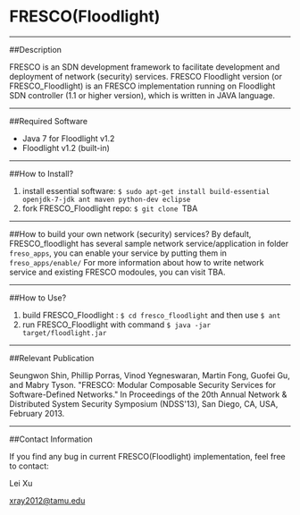 FRESCO(Floodlight)
====================================
------------------------------------
##Description

FRESCO is an SDN development framework to facilitate development and deployment of network (security) services. FRESCO Floodlight version (or FRESCO_Floodlight) is an FRESCO implementation running on Floodlight SDN controller (1.1 or higher version), which is written in JAVA language. 


-----------------------------------
##Required Software
- Java 7 for Floodlight v1.2
- Floodlight v1.2 (built-in)

----------------------------------
##How to Install?
1. install essential software: `$ sudo apt-get install build-essential openjdk-7-jdk ant maven python-dev eclipse`
2. fork FRESCO_Floodlight repo: `$ git clone `TBA

----------------------------------
##How to build your own network (security) services?
By default, FRESCO_floodlight has several sample network service/application in folder `freso_apps`, you can enable your service by putting them in `freso_apps/enable/`
For more information about how to write network service and existing FRESCO modoules, you can visit TBA.

----------------------------------
##How to Use?
1. build FRESCO_Floodlight : `$ cd fresco_floodlight` and then use `$ ant `
2. run FRESCO_Floodlight with command `$ java -jar target/floodlight.jar`

-----------------------------------
##Relevant Publication

Seungwon Shin, Phillip Porras, Vinod Yegneswaran, Martin Fong, Guofei Gu, and Mabry Tyson. "FRESCO: Modular Composable Security Services for Software-Defined Networks." In Proceedings of the 20th Annual Network & Distributed System Security Symposium (NDSS'13), San Diego, CA, USA, February 2013.

------------------------------------
##Contact Information


If you find any bug in current FRESCO(Floodlight) implementation, feel free to contact:

Lei Xu 

xray2012@tamu.edu
